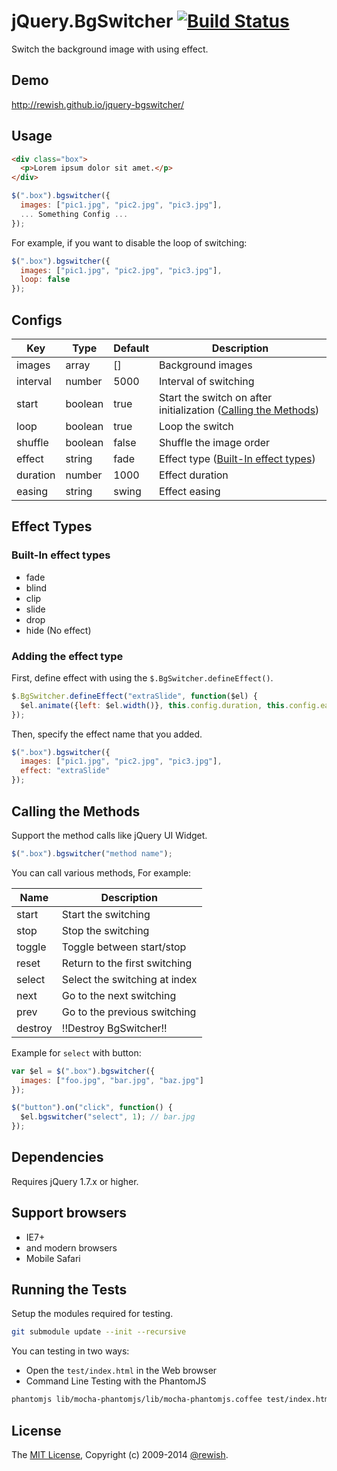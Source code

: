 jQuery.BgSwitcher [![Build Status](https://travis-ci.org/rewish/jquery-bgswitcher.png?branch=master)](https://travis-ci.org/rewish/jquery-bgswitcher)
=========================

Switch the background image with using effect.

Demo
-------------------------

http://rewish.github.io/jquery-bgswitcher/

Usage
-------------------------

```html
<div class="box">
  <p>Lorem ipsum dolor sit amet.</p>
</div>
```

```js
$(".box").bgswitcher({
  images: ["pic1.jpg", "pic2.jpg", "pic3.jpg"],
  ... Something Config ...
});
```

For example, if you want to disable the loop of switching:

```js
$(".box").bgswitcher({
  images: ["pic1.jpg", "pic2.jpg", "pic3.jpg"],
  loop: false
});
```

Configs
-------------------------

| Key      | Type    | Default | Description |
| -------- | ------- | ------- | ------------|
| images   | array   | []      | Background images |
| interval | number  | 5000    | Interval of switching |
| start    | boolean | true    | Start the switch on after initialization ([Calling the Methods](#calling-the-methods)) |
| loop     | boolean | true    | Loop the switch |
| shuffle  | boolean | false   | Shuffle the image order |
| effect   | string  | fade    | Effect type ([Built-In effect types](#built-in-effect-types)) |
| duration | number  | 1000    | Effect duration |
| easing   | string  | swing   | Effect easing |

Effect Types
-------------------------

### Built-In effect types

* fade
* blind
* clip
* slide
* drop
* hide (No effect)

### Adding the effect type

First, define effect with using the `$.BgSwitcher.defineEffect()`.

```js
$.BgSwitcher.defineEffect("extraSlide", function($el) {
  $el.animate({left: $el.width()}, this.config.duration, this.config.easing);
});
```

Then, specify the effect name that you added.

```js
$(".box").bgswitcher({
  images: ["pic1.jpg", "pic2.jpg", "pic3.jpg"],
  effect: "extraSlide"
});
```

Calling the Methods
-------------------------

Support the method calls like jQuery UI Widget.

```js
$(".box").bgswitcher("method name");
```

You can call various methods, For example:

Name    | Description
------- | -----------------------------
start   | Start the switching
stop    | Stop the switching
toggle  | Toggle between start/stop
reset   | Return to the first switching
select  | Select the switching at index
next    | Go to the next switching
prev    | Go to the previous switching
destroy | !!Destroy BgSwitcher!!

Example for `select` with button:

```js
var $el = $(".box").bgswitcher({
  images: ["foo.jpg", "bar.jpg", "baz.jpg"]
});

$("button").on("click", function() {
  $el.bgswitcher("select", 1); // bar.jpg
});
```

Dependencies
-------------------------

Requires jQuery 1.7.x or higher.

Support browsers
-------------------------

* IE7+
* and modern browsers
* Mobile Safari

Running the Tests
-------------------------

Setup the modules required for testing.

```sh
git submodule update --init --recursive
```

You can testing in two ways:

* Open the `test/index.html` in the Web browser
* Command Line Testing with the PhantomJS

```sh
phantomjs lib/mocha-phantomjs/lib/mocha-phantomjs.coffee test/index.html
```

License
-------------------------

The [MIT License](https://github.com/rewish/jquery-bgswitcher/blob/master/LICENSE.md), Copyright (c) 2009-2014 [@rewish](https://github.com/rewish).
